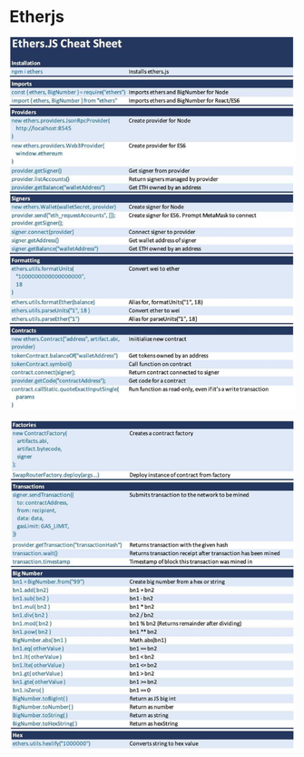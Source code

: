 # Etherjs

![etherjs-cheatsheet](../../media/Screenshot%202023-05-25%20at%2011.39.28%20PM.jpg)

![etherjs-cheatsheet](../../media/Screenshot%202023-05-25%20at%2011.40.00%20PM.jpg)
